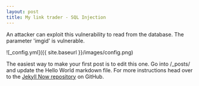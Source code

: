 ```yaml
---
layout: post
title: My link trader - SQL Injection 
---
```


An attacker can exploit this vulnerability to read from the database. The parameter 'imgid' is vulnerable.

![_config.yml]({{ site.baseurl }}/images/config.png)

The easiest way to make your first post is to edit this one. Go into /_posts/ and update the Hello World markdown file. For more instructions head over to the [Jekyll Now repository](https://github.com/barryclark/jekyll-now) on GitHub.
